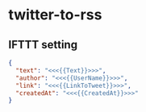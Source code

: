 # twitter-to-rss

## IFTTT setting

```json
{
  "text": "<<<{{Text}}>>>",
  "author": "<<<{{UserName}}>>>",
  "link": "<<<{{LinkToTweet}}>>>",
  "createdAt": "<<<{{CreatedAt}}>>>"
}
```
